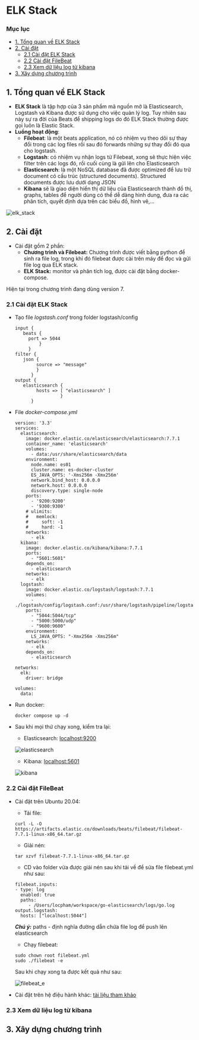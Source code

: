 # ELK Stack

### Mục lục 
* [1. Tổng quan về ELK Stack](#overview)
* [2. Cài đặt](#install)
    * [2.1 Cài đặt ELK Stack](#elk_stack_install)
    * [2.2 Cài đặt FileBeat](#filebeat_install)
    * [2.3 Xem dữ liệu log từ kibana](#log_kibana)
* [3. Xây dựng chương trình](#application)

<a name="overview"></a>
## 1. Tổng quan về ELK Stack

- **ELK Stack** là tập hợp của 3 sản phẩm mã nguồn mở là Elasticsearch, Logstash và Kibana được sử dụng cho việc quản lý log. Tuy nhiên sau này sự ra đời của Beats để shipping logs do đó ELK Stack thường được gọi luôn là Elastic Stack. 
-  **Luồng hoạt động**:
    - **Filebeat**: là một beats application, nó có nhiệm vụ theo dõi sự thay đổi trong các log files rồi sau đó forwards những sự thay đổi đó qua cho logstash.
    - **Logstash**: có nhiệm vụ nhận logs từ Filebeat, xong sẽ thực hiện việc filter trên các logs đó, rồi cuối cùng là gửi lên cho Elasticsearch
    - **Elasticsearch**: là một NoSQL database đã được optimized để lưu trữ document có cấu trúc (structured documents). Structured documents được lưu dưới dạng JSON
    - **Kibana** sẽ là giao diện hiển thị dữ liệu của Elasticsearch thành đồ thị, graphs, tables để người dùng có thể dễ dàng hình dung, đưa ra các phân tích, quyết định dựa trên các biểu đồ, hình vẽ,…

![elk_stack](https://user-images.githubusercontent.com/103992475/182336538-2583ec35-aeab-4384-9186-67dabbdb1d04.png)


<a name="install"></a>
## 2. Cài đặt 
* Cài đặt gồm 2 phần:
    * **Chương trình và Filebeat:** Chương trình được viết bằng python để sinh ra file log, trong khí đó filebeat được cài trên máy để đọc và gửi file log qua ELK stack.
    * **ELK Stack:** monitor và phân tích log, được cài đặt bằng docker-compose.  

Hiện tại trong chương trình đang dùng version 7.

<a name="elk_stack_install"></a>
### 2.1 Cài đặt ELK Stack 

* Tạo file *logstash.conf* trong folder logstash/config
   ```
   input {
      beats {
        port => 5044
            }
        }
   filter {
      json {
           source => "message"
           }
         }
   output {
      elasticsearch {
           hosts => [ "elasticsearch" ]
                    }
         }
   ```
*  File *docker-compose.yml*
   ```
   version: '3.3'
   services:
     elasticsearch:
       image: docker.elastic.co/elasticsearch/elasticsearch:7.7.1
       container_name: 'elasticsearch'
       volumes:
         - data:/usr/share/elasticsearch/data
       environment:
         node.name: es01
         cluster.name: es-docker-cluster
         ES_JAVA_OPTS: '-Xms256m -Xmx256m'
         network.bind_host: 0.0.0.0
         network.host: 0.0.0.0
         discovery.type: single-node
       ports:
         - '9200:9200'
         - '9300:9300'
       # ulimits:
       #   memlock:
       #     soft: -1
       #     hard: -1
       networks:
         - elk
     kibana:
       image: docker.elastic.co/kibana/kibana:7.7.1
       ports:
         - "5601:5601"
       depends_on:
         - elasticsearch
       networks:
         - elk
     logstash:
       image: docker.elastic.co/logstash/logstash:7.7.1
       volumes:
         - ./logstash/config/logstash.conf:/usr/share/logstash/pipeline/logstash.conf:ro
       ports:
         - "5044:5044/tcp"
         - "5000:5000/udp"
         - "9600:9600"
       environment:
         LS_JAVA_OPTS: "-Xmx256m -Xms256m"
       networks:
         - elk
       depends_on:
         - elasticsearch

   networks:
     elk:
       driver: bridge

   volumes:
     data:
   ```
* Run docker:
   ```
   docker compose up -d
   ```
* Sau khi mọi thứ chạy xong, kiểm tra lại:
   * Elasticsearch: [localhost:9200](http://localhost:9200/)
   
   ![elasticsearch](https://user-images.githubusercontent.com/103992475/182545817-1d6521be-e727-42a0-83a5-0731dd5b24e2.png)
   
   * Kibana: [localhost:5601](http://localhost:5601/)

   ![kibana](https://user-images.githubusercontent.com/103992475/182546061-71ae7ff9-b9b6-474f-a93d-c5b4dc463eb1.png)
   

<a name="filebeat_install"></a>
### 2.2 Cài đặt FileBeat

* Cài đặt trên Ubuntu 20.04:
    * Tải file:
    ```
    curl -L -O https://artifacts.elastic.co/downloads/beats/filebeat/filebeat-7.7.1-linux-x86_64.tar.gz
    ```
    * Giải nén:
    ```
    tar xzvf filebeat-7.7.1-linux-x86_64.tar.gz
    ```
    * CD vào folder vừa được giải nén sau khi tải về để sửa file filebeat.yml như sau:
    ```
   filebeat.inputs:
   - type: log
      enabled: true
      paths:
         - /Users/locpham/workspace/go-elasticsearch/logs/go.log
   output.logstash:
      hosts: ["localhost:5044"]
    ```
    ***Chú ý:*** paths - định nghĩa đường dẫn chứa file log để push lên elasticsearch
   * Chạy filebeat:
   ```
   sudo chown root filebeat.yml
   sudo ./filebeat -e
   ```
   Sau khi chạy xong ta được kết quả như sau:
   
   ![filebeat_e](https://user-images.githubusercontent.com/103992475/182547209-cfef2e7d-4b1a-4f58-a157-605374c34092.png)


* Cài đặt trên hệ điệu hành khác:
[tài liệu tham khảo](https://www.elastic.co/guide/en/beats/filebeat/7.7/filebeat-getting-started.html)

<a name="log_kibana"></a>
### 2.3 Xem dữ liệu log từ kibana 



<a name="application"></a>
## 3. Xây dựng chương trình 
